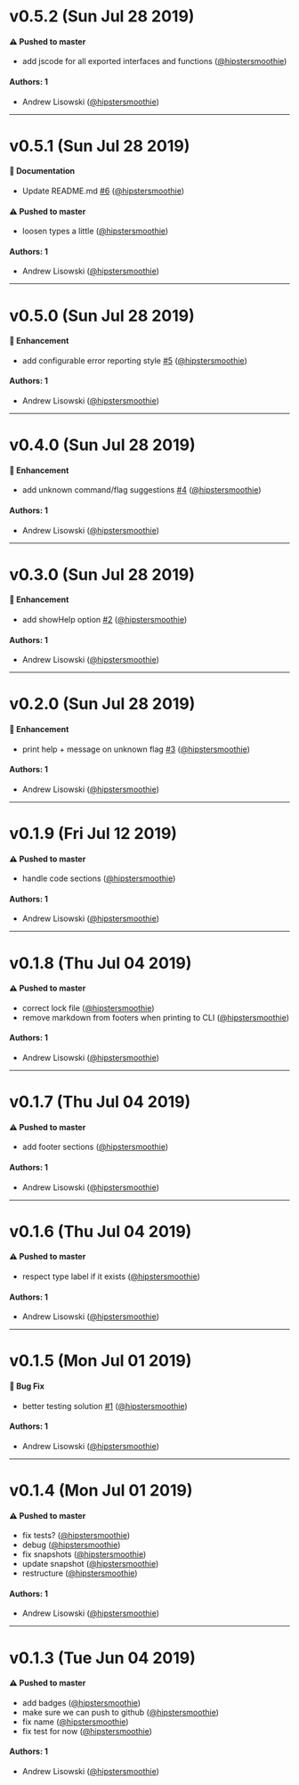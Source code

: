 # v0.5.2 (Sun Jul 28 2019)

#### ⚠️  Pushed to master

- add jscode for all exported interfaces and functions  ([@hipstersmoothie](https://github.com/hipstersmoothie))

#### Authors: 1

- Andrew Lisowski ([@hipstersmoothie](https://github.com/hipstersmoothie))

---

# v0.5.1 (Sun Jul 28 2019)

#### 📝  Documentation

- Update README.md [#6](https://github.com/hipstersmoothie/command-line-application/pull/6) ([@hipstersmoothie](https://github.com/hipstersmoothie))

#### ⚠️  Pushed to master

- loosen types a little  ([@hipstersmoothie](https://github.com/hipstersmoothie))

#### Authors: 1

- Andrew Lisowski ([@hipstersmoothie](https://github.com/hipstersmoothie))

---

# v0.5.0 (Sun Jul 28 2019)

#### 🚀  Enhancement

- add configurable error reporting style [#5](https://github.com/hipstersmoothie/command-line-application/pull/5) ([@hipstersmoothie](https://github.com/hipstersmoothie))

#### Authors: 1

- Andrew Lisowski ([@hipstersmoothie](https://github.com/hipstersmoothie))

---

# v0.4.0 (Sun Jul 28 2019)

#### 🚀  Enhancement

- add unknown command/flag suggestions [#4](https://github.com/hipstersmoothie/command-line-application/pull/4) ([@hipstersmoothie](https://github.com/hipstersmoothie))

#### Authors: 1

- Andrew Lisowski ([@hipstersmoothie](https://github.com/hipstersmoothie))

---

# v0.3.0 (Sun Jul 28 2019)

#### 🚀  Enhancement

- add showHelp option [#2](https://github.com/hipstersmoothie/command-line-application/pull/2) ([@hipstersmoothie](https://github.com/hipstersmoothie))

#### Authors: 1

- Andrew Lisowski ([@hipstersmoothie](https://github.com/hipstersmoothie))

---

# v0.2.0 (Sun Jul 28 2019)

#### 🚀  Enhancement

- print help + message on unknown flag [#3](https://github.com/hipstersmoothie/command-line-application/pull/3) ([@hipstersmoothie](https://github.com/hipstersmoothie))

#### Authors: 1

- Andrew Lisowski ([@hipstersmoothie](https://github.com/hipstersmoothie))

---

# v0.1.9 (Fri Jul 12 2019)

#### ⚠️  Pushed to master

- handle code sections  ([@hipstersmoothie](https://github.com/hipstersmoothie))

#### Authors: 1

- Andrew Lisowski ([@hipstersmoothie](https://github.com/hipstersmoothie))

---

# v0.1.8 (Thu Jul 04 2019)

#### ⚠️  Pushed to master

- correct lock file  ([@hipstersmoothie](https://github.com/hipstersmoothie))
- remove markdown from footers when printing to CLI  ([@hipstersmoothie](https://github.com/hipstersmoothie))

#### Authors: 1

- Andrew Lisowski ([@hipstersmoothie](https://github.com/hipstersmoothie))

---

# v0.1.7 (Thu Jul 04 2019)

#### ⚠️  Pushed to master

- add footer sections  ([@hipstersmoothie](https://github.com/hipstersmoothie))

#### Authors: 1

- Andrew Lisowski ([@hipstersmoothie](https://github.com/hipstersmoothie))

---

# v0.1.6 (Thu Jul 04 2019)

#### ⚠️  Pushed to master

- respect type label if it exists  ([@hipstersmoothie](https://github.com/hipstersmoothie))

#### Authors: 1

- Andrew Lisowski ([@hipstersmoothie](https://github.com/hipstersmoothie))

---

# v0.1.5 (Mon Jul 01 2019)

#### 🐛  Bug Fix

- better testing solution [#1](https://github.com/hipstersmoothie/command-line-application/pull/1) ([@hipstersmoothie](https://github.com/hipstersmoothie))

#### Authors: 1

- Andrew Lisowski ([@hipstersmoothie](https://github.com/hipstersmoothie))

---

# v0.1.4 (Mon Jul 01 2019)

#### ⚠️  Pushed to master

- fix tests?  ([@hipstersmoothie](https://github.com/hipstersmoothie))
- debug  ([@hipstersmoothie](https://github.com/hipstersmoothie))
- fix snapshots  ([@hipstersmoothie](https://github.com/hipstersmoothie))
- update snapshot  ([@hipstersmoothie](https://github.com/hipstersmoothie))
- restructure  ([@hipstersmoothie](https://github.com/hipstersmoothie))

#### Authors: 1

- Andrew Lisowski ([@hipstersmoothie](https://github.com/hipstersmoothie))

---

# v0.1.3 (Tue Jun 04 2019)

#### ⚠️  Pushed to master

- add badges  ([@hipstersmoothie](https://github.com/hipstersmoothie))
- make sure we can push to github  ([@hipstersmoothie](https://github.com/hipstersmoothie))
- fix name  ([@hipstersmoothie](https://github.com/hipstersmoothie))
- fix test for now  ([@hipstersmoothie](https://github.com/hipstersmoothie))

#### Authors: 1

- Andrew Lisowski ([@hipstersmoothie](https://github.com/hipstersmoothie))